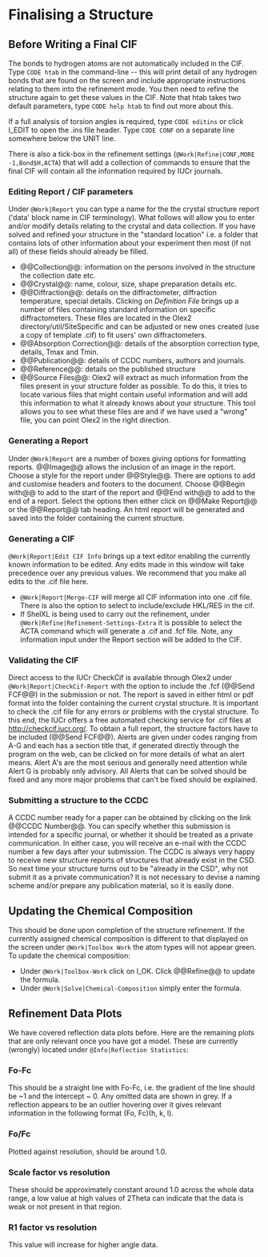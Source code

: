 # Finalising a Structure

## Before Writing a Final CIF
The bonds to hydrogen atoms are not automatically included in the CIF. Type `CODE htab` in the command-line -- this will print detail of any hydrogen bonds that are found on the screen and include appropriate instructions relating to them into the refinement mode. You then need to refine the structure again to get these values in the CIF. Note that htab takes two default parameters, type `CODE help htab` to find out more about this.

If a full analysis of torsion angles is required, type `CODE editins` or click I_EDIT to open the .ins file header. Type `CODE CONF` on a separate line somewhere below the UNIT line. 

There is also a tick-box in the refinement settings (`@Work|Refine|CONF,MORE -1,Bond$H,ACTA`) that will add a collection of commands to ensure that the final CIF will contain all the information required by IUCr journals.

### Editing Report / CIF parameters
Under `@Work|Report` you can type a name for the the crystal structure report ('data' block name in CIF terminology). What follows will allow you to enter and/or modify details relating to the crystal and data collection. If you have solved and refined your structure in the "standard location" i.e. a folder that contains lots of other information about your experiment then most (if not all) of these fields should already be filled.

- @@Collection@@: information on the persons involved in the structure the collection date etc.
- @@Crystal@@: name, colour, size, shape preparation details etc.
- @@Diffraction@@: details on the diffractometer, diffraction temperature, special details. Clicking on *Definition File* brings up a number of files containing standard information on specific diffractometers. These files are located in the Olex2 directory/util/SiteSpecific and can be adjusted or new ones created (use a copy of template .cif) to fit users' own diffractometers.
- @@Absorption Correction@@: details of the absorption correction type, details, Tmax and Tmin.
- @@Publication@@: details of CCDC numbers, authors and journals.
- @@Reference@@: details on the published structure
- @@Source Files@@: Olex2 will extract as much information from the files present in your structure folder as possible. To do this, it tries to locate various files that might contain useful information and will add this information to what it already knows about your structure. This tool allows you to see what these files are and if we have used a "wrong" file, you can point Olex2 in the right direction.

### Generating a Report
Under `@Work|Report` are a number of boxes giving options for formatting reports.  @@Image@@ allows the inclusion of an image in the report. Choose a style for the report under @@Style@@. There are options to add and customise headers and footers to the document. Choose @@Begin with@@ to add to the start of the report and @@End with@@ to add to the end of a report. Select the options then either click on @@Make Report@@ or the @@Report@@ tab heading. An html report will be generated and saved into the folder containing the current structure.

### Generating a CIF
`@Work|Report|Edit CIF Info` brings up a text editor enabling the currently known information to be edited. Any edits made in this window will take precedence over any previous values. We recommend that you make all edits to the .cif file here.

- `@Work|Report|Merge-CIF` will merge all CIF information into one .cif file. There is also the option to select to include/exclude HKL/RES in the cif.
- If ShelXL is being used to carry out the refinement, under `@Work|Refine|Refinement-Settings-Extra` it is possible to select the ACTA command which will generate a .cif and .fcf file. Note, any information input under the Report section will be added to the CIF.

### Validating the CIF
Direct access to the IUCr CheckCif is available through Olex2 under `@Work|Report|CheckCif-Report` with the option to include the .fcf (@@Send FCF@@) in the submission or not. The report is saved in either html or pdf format into the folder containing the current crystal structure.
It is important to check the .cif file for any errors or problems with the crystal structure. To this end, the IUCr offers a free automated checking service for .cif files at http://checkcif.iucr.org/. To obtain a full report, the structure factors have to be included (@@Send FCF@@). Alerts are given under codes ranging from A-G and each has a section title that, if generated directly through the program on the web, can be clicked on for more details of what an alert means. Alert A's are the most serious and generally need attention while Alert G is probably only advisory. All Alerts that can be solved should be fixed and any more major problems that can't be fixed should be explained.

### Submitting a structure to the CCDC
A CCDC number ready for a paper can be obtained by clicking on the link @@CCDC Number@@.  You can specify whether this submission is intended for a specific journal, or whether it should be treated as a private communication. In either case, you will receive an e-mail with the CCDC number a few days after your submission. The CCDC is always very happy to receive new structure reports of structures that already exist in the CSD. So next time your structure turns out to be "already in the CSD", why not submit it as a private communication? It is not necessary to devise a naming scheme and/or prepare any publication material, so it is easily done.

## Updating the Chemical Composition
This should be done upon completion of the structure refinement. If the currently assigned chemical composition is different to that displayed on the screen under `@Work|Toolbox Work` the atom types will not appear green. To update the chemical composition:

- Under `@Work|Toolbox-Work` click on I_OK. Click @@Refine@@ to update the formula.
- Under `@Work|Solve|Chemical-Composition` simply enter the formula.

## Refinement Data Plots
We have covered reflection data plots before. Here are the remaining plots that are only relevant once you have got a model. These are currently (wrongly) located under `@Info|Reflection Statistics`:

### Fo-Fc
This should be a straight line with Fo-Fc, i.e. the gradient of the line should be ~1 and the intercept ~ 0. Any omitted data are shown in grey. If a reflection appears to be an outlier hovering over it gives relevant information in the following format (Fo, Fc)(h, k, l).

### Fo/Fc
Plotted against resolution, should be around 1.0.

### Scale factor vs resolution
These should be approximately constant around 1.0 across the whole data range, a low value at high values of 2Theta can indicate that the data is weak or not present in that region.

### R1 factor vs resolution
This value will increase for higher angle data.
